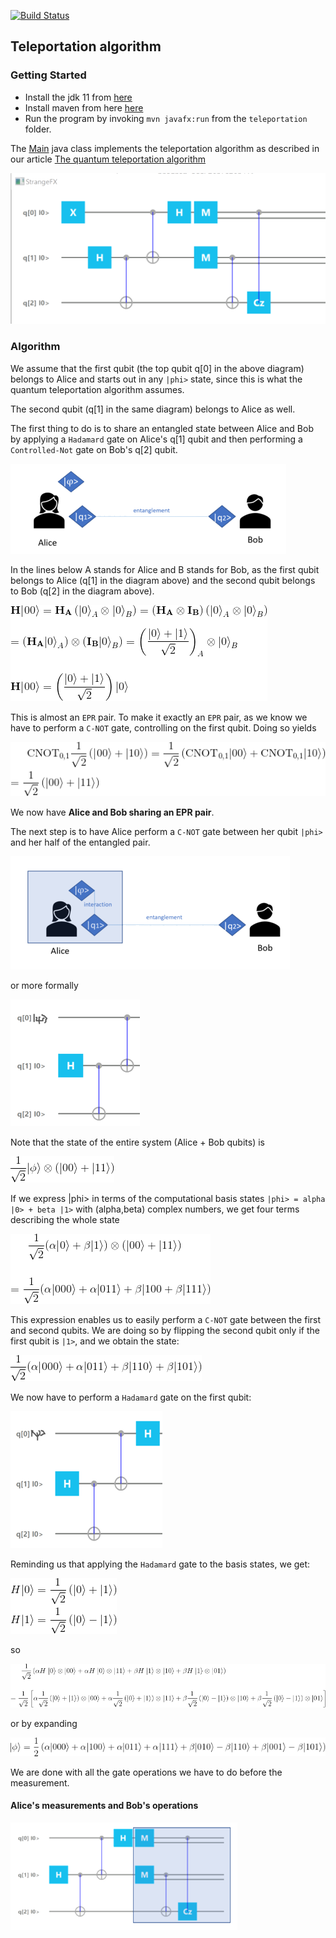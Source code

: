  [![Build Status](https://travis-ci.com/cyrilondon/quantum-mechanics-java.svg?branch=master)](https://travis-ci.com/cyrilondon/quantum-mechanics-java)

## Teleportation algorithm

### Getting Started

- Install the jdk 11 from [here](https://www.oracle.com/java/technologies/javase-jdk11-downloads.html)
- Install maven from here [here](https://maven.apache.org/download.cgi)
- Run the program by invoking <code>mvn javafx:run</code> from the <code>teleportation</code> folder.

The [Main](src/main/java/com/quantum/teleportation/algorithm/Main.java) java class implements the teleportation algorithm as described in our article [The quantum teleportation algorithm](https://einsteinrelativelyeasy.com/index.php/quantum-mechanics/163-the-quantum-teleportation-algorithm)

<img src="src/main/resources/teleportation1.png"/>

### Algorithm

We assume that the first qubit (the top qubit q[0] in the above diagram) belongs to Alice and starts out in any `|phi>` state, since this is what the quantum teleportation algorithm assumes. 

The second qubit (q[1] in the same diagram) belongs to Alice as well. 

The first thing to do is to share an entangled state between Alice and Bob by applying a `Hadamard` gate on Alice's q[1] qubit and then performing a `Controlled-Not` gate on Bob's q[2] qubit.

<img src="src/main/resources/teleportation11.png"/>

In the lines below A stands for Alice and B stands for Bob, as the first qubit belongs to Alice (q[1] in the diagram above) and the second qubit belongs to Bob (q[2] in the diagram above).

<img src="src/main/resources/teleportation12.gif"/>

This is almost an `EPR` pair. To make it exactly an `EPR` pair, as we know we have to  perform a `C-NOT` gate, controlling on the first qubit. Doing so yields

<img src="src/main/resources/teleportation13.gif"/>

We now have **Alice and Bob sharing an EPR pair**.

The next step is to have Alice perform a `C-NOT` gate between her qubit `|phi>` and her half of the entangled pair.

<img src="src/main/resources/teleportation14.png"/>

or more formally

<img src="src/main/resources/teleportation15.png"/>

Note that the state of the entire system (Alice + Bob qubits) is

<img src="src/main/resources/teleportation16.gif"/>

If we express |phi> in terms of the computational basis states `|phi> = alpha |0> + beta |1>` with (alpha,beta) complex numbers, we get four terms describing the whole state

<img src="src/main/resources/teleportation17.gif"/>

This expression enables us to easily perform a `C-NOT` gate between the first and second qubits.  We are doing so by flipping the second qubit only if the first qubit is `|1>`, and we obtain the state:

<img src="src/main/resources/teleportation18.gif"/>

We now have to perform a `Hadamard` gate on the first qubit:

<img src="src/main/resources/teleportation19.png"/>

Reminding us that applying the `Hadamard` gate to the basis states, we get:

<img src="src/main/resources/teleportation20.gif"/>

so

<img src="src/main/resources/teleportation21.gif"/>

or by expanding

<img src="src/main/resources/teleportation22.gif"/>

We are done with all the gate operations we have to do before the measurement.

#### Alice's measurements and Bob's operations

<img src="src/main/resources/teleportation23.png"/>











